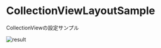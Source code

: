 # CollectionViewLayoutSample
CollectionViewの設定サンプル

![result](https://github.com/(GitHub登録のアカウント名)/(リポジトリ名)/blob/media/XXXX.gif)
